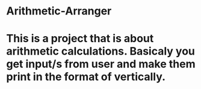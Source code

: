 # Arithmetic-Arranger
# This is a project that is about arithmetic calculations. Basicaly you get input/s from user and make them print in the format of vertically. 
